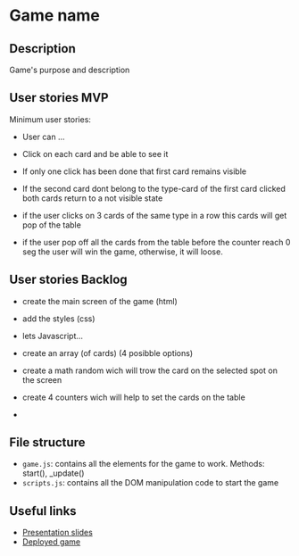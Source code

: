 # Game name

<!-- When you finish, add a nice screenshot of your game -->
<!--[<img src="./img/page.png">]()-->

## Description

Game's purpose and description

## User stories MVP

Minimum user stories:

- User can ...

- Click on each card and be able to see it
- If only one click has been done that first card remains visible
- If the second card dont belong to the type-card of the first card clicked both cards return to a not visible state
- if the user clicks on 3 cards of the same type in a row this cards will get pop of the table
- if the user pop off all the cards from the table before the counter reach 0 seg the user will win the game, otherwise, it will loose.


## User stories Backlog

- create the main screen of the game (html)
- add the styles (css)

- lets Javascript...

- create an array (of cards) (4 posibble options)
- create a math random wich will trow the card on the selected spot on the screen
- create 4 counters wich will help to set the cards on the table

- 

## File structure

- <code>game.js</code>: contains all the elements for the game to work. Methods: start(), \_update()
- <code>scripts.js</code>: contains all the DOM manipulation code to start the game

## Useful links

<!-- When you finish, add these links and commit -->

- [Presentation slides]()
- [Deployed game]()
